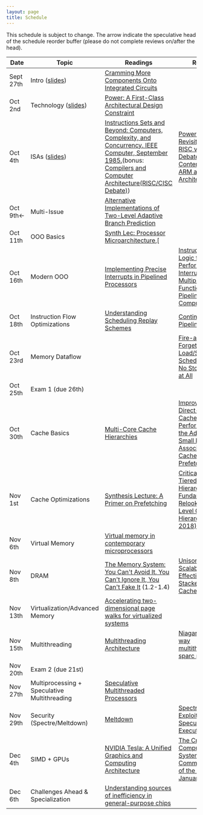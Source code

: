 ```yaml
---
layout: page
title: Schedule
---
```


This schedule is subject to change.  The arrow indicate the speculative head of the schedule reorder buffer (please do not complete reviews on/after the head).

| Date                | Topic                                        | Readings                                                                                                                                                                               | Review                                                                                                                            |
|---------------------|----------------------------------------------|----------------------------------------------------------------------------------------------------------------------------------------------------------------------------------------|-----------------------------------------------------------------------------------------------------------------------------------|
| Sept 27th           | Intro ([slides][lec1])                         | [Cramming More Components Onto Integrated Circuits][moore65]                                                                                                                           |                                                                                                                                   |
| Oct 2nd             | Technology  ([slides][lec2])                   | [Power: A First-Class Architectural Design Constraint][mudge-power]                                                                                                                    |                                                                                                                                   |
| Oct 4th             | ISAs ([slides][lec3])                            | [Instructions Sets and Beyond: Computers, Complexity, and Concurrency. IEEE Computer, September 1985.][isas85](bonus: [Compilers and Computer Architecture(RISC/CISC Debate)][wulf81]) | [Power Struggles: Revisiting the RISC vs. CISC Debate on Contemporary ARM and x86 Architectures][power-struggles]                 |
| Oct 9th$\leftarrow$ | Multi-Issue                                  | [Alternative Implementations of Two-Level Adaptive Branch Prediction][two-level-bp]                                                                                                    |                                                 |
| Oct 11th            | OOO Basics                                   | [Synth Lec: Processor Microarchitecture][synth-proc-micro],[                                                                                                                           |                                                                                                                                   |
| Oct 16th            | Modern OOO                                   | [Implementing Precise Interrupts in Pipelined Processors][smith-precise]                                                                                                               | [Instruction Issue Logic for High-Performance, Interruptible, Multiple Functional Unit, Pipelined Computers][sohi-issue]          |
| Oct 18th            | Instruction Flow Optimizations               | [Understanding Scheduling Replay Schemes][spec-sched-replay]                                                                                                                           | [Continual Flow Pipelines][cfp]                                                                                                   |
| Oct 23rd            | Memory Dataflow                              |                                                                                                                                                                                        | [Fire-and-Forget: Load/Store Scheduling with No Store Queue at All][fnf]                                                          |
| Oct 25th            | Exam 1 (due 26th)                            |                                                                                                                                                                                        |                                                                                                                                   |
| Oct 30th            | Cache Basics                                 | [Multi-Core Cache Hierarchies][synth-cache]                                                                                                                                            | [Improving Direct-Mapped Cache Performance by the Addition of a Small Fully-Associative Cache and Prefetch Buffers][victim-cache] |
| Nov 1st             | Cache Optimizations                          | [Synthesis Lecture: A Primer on Prefetching][synth-prefetch]                                                                                                                           | [Criticality Aware Tiered Cache Hierarchy: A Fundamental Relook at Multi-Level Cache Hierarchies(ISCA 2018)][crit-aware-cache]    |
| Nov 6th             | Virtual Memory                               | [Virtual memory in contemporary microprocessors][vmem]                                                                                                                                 |                                                                                                                                   |
| Nov 8th             | DRAM                                         | [The Memory System: You Can't Avoid It, You Can't Ignore It, You Can't Fake It][synth-dram] (1.2-1.4)                                                                                  | [Unison Cache: A Scalable and Effective Die-Stacked DRAM Cache][dram-cache]                                                       |
| Nov 13th            | Virtualization/Advanced Memory               | [Accelerating two-dimensional page walks for virtualized systems][2d-virt-page]                                                                                                        |                                                                                                                                   |
| Nov 15th            | Multithreading                               | [Multithreading Architecture][synth-multi]                                                                                                                                             | [Niagara: A 32-way multithreaded sparc processor][niagara]                                                                        |
| Nov 20th            | Exam 2 (due 21st)                            |                                                                                                                                                                                        |                                                                                                                                   |
| Nov 27th            | Multiprocessing + Speculative Multithreading | [Speculative Multithreaded Processors][spec-multi]                                                                                                                                     |                                                                                                                                   |
| Nov 29th            | Security (Spectre/Meltdown)                  | [Meltdown][meltdown]                                                                                                                                                                   | [Spectre Attacks: Exploiting Speculative Execution][spectre]                                                                      |
| Dec 4th             | SIMD + GPUs                                  | [NVIDIA Tesla: A Unified Graphics and Computing Architecture][tesla]                                                                                                                   | [The Cray-1 Computer System, Communications of the ACM, January 1978][cray1]                                                      |
| Dec 6th             | Challenges Ahead & Specialization            | [Understanding sources of inefficiency in general-purpose chips][gen-purp-innef]                                                                                                       |                                                                                                                                   |

[lec1]: http://web.cs.ucla.edu/~tjn/ucla/01-intro.pdf
[lec2]: http://web.cs.ucla.edu/~tjn/ucla/02-tech.pdf
[lec3]: http://web.cs.ucla.edu/~tjn/ucla/03-isa.pdf
[sohi-issue]: https://dl.acm.org/citation.cfm?id=78592
[fnf]: https://dl.acm.org/citation.cfm?id=1194844
[perceptron-bp]: https://www.cs.utexas.edu/~lin/papers/hpca01.pdf
[mipsr10k]: http://ieeexplore.ieee.org/document/491460/
[wavescalar]: http://wavescalar.cs.washington.edu/wavescalar.pdf
[two-level-bp]:https://dl.acm.org/citation.cfm?id=139709
[elm]: https://ieeexplore.ieee.org/stamp/stamp.jsp?tp=&arnumber=4563875
[prefetch-tax]: http://ieeexplore.ieee.org/stamp/stamp.jsp?arnumber=1261824
[wulf81]: http://www.eecg.toronto.edu/~moshovos/ACA06/readings/wulf-compilers-and-architecture.pdf
[risc-throwdown]: http://citeseerx.ist.psu.edu/viewdoc/download?doi=10.1.1.111.1776&rep=rep1&type=pdf
[predication]: http://web.eecs.umich.edu/~mahlke/papers/1995/mahlke_isca95.pdf
[cfp]: https://dl.acm.org/citation.cfm?id=1024407
[mudge-power]: https://ieeexplore.ieee.org/document/917539/
[selective-cache]: https://dl.acm.org/citation.cfm?id=320119
[victim-rep]: https://ieeexplore.ieee.org/stamp/stamp.jsp?tp=&arnumber=1431568
[seznec_alphaev8]: https://dl.acm.org/citation.cfm?id=545249
[ia64]:https://ieeexplore.ieee.org/document/877947
[smith-precise]: https://ieeexplore.ieee.org/stamp/stamp.jsp?arnumber=4607
[spec-sched-replay]: http://citeseerx.ist.psu.edu/viewdoc/summary?doi=10.1.1.65.8819
[victim-cache]: https://dl.acm.org/citation.cfm?id=325162
[moore65]: https://www.cs.utexas.edu/~fussell/courses/cs352h/papers/moore.pdf
[isas85]: http://ieeexplore.ieee.org/document/1663000/?reload=true&arnumber=1663000
[power-struggles]: https://research.cs.wisc.edu/vertical/papers/2013/hpca13-isa-power-struggles.pdf
[vmem]: https://ieeexplore.ieee.org/document/710872?arnumber=710872
[synth-proc-micro]: https://www.morganclaypool.com/doi/pdf/10.2200/S00309ED1V01Y201011CAC012
[synth-prefetch]: https://www.morganclaypool.com/doi/pdf/10.2200/S00581ED1V01Y201405CAC028
[synth-dram]: https://www.morganclaypool.com/doi/abs/10.2200/S00201ED1V01Y200907CAC007
[synth-multi]: https://www.morganclaypool.com/doi/abs/10.2200/S00458ED1V01Y201212CAC021
[synth-cache]: https://www.morganclaypool.com/doi/abs/10.2200/S00365ED1V01Y201105CAC017
[niagara]: http://www-hydra.stanford.edu/publications/ieeemicro_niagara.pdf
[crit-aware-cache]: https://ieeexplore.ieee.org/document/8416821
[spectre]: https://spectreattack.com/spectre.pdf
[meltdown]: https://meltdownattack.com/meltdown.pdf
[tesla]: https://ieeexplore.ieee.org/abstract/document/4523358
[cray1]: http://portal.acm.org/citation.cfm?doid=359327.359336
[gen-purp-innef]: https://dl.acm.org/citation.cfm?id=1815968
[2d-virt-page]: https://dl.acm.org/citation.cfm?id=1346286
[spec-multi]:https://ieeexplore.ieee.org/stamp/stamp.jsp?tp=&arnumber=917542
[dram-cache]: https://ieeexplore.ieee.org/stamp/stamp.jsp?tp=&arnumber=7011375

